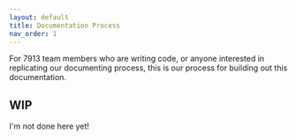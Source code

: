 ```yaml
---
layout: default
title: Documentation Process
nav_order: 1
---
```


For 7913 team members who are writing code, 
or anyone interested in replicating our documenting process,
this is our process for building out this documentation.

## WIP
I'm not done here yet!
